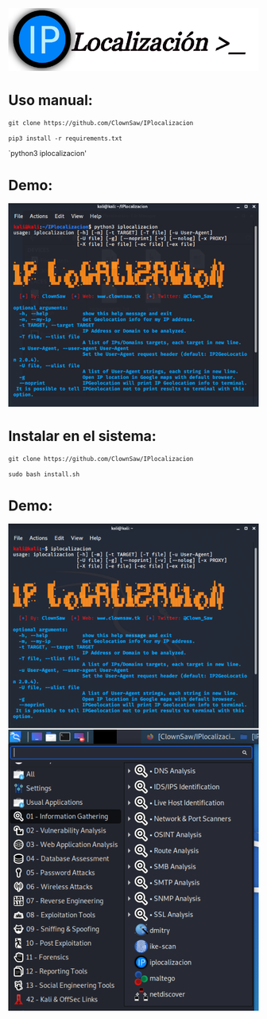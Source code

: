 <img src="https://github.com/ClownSaw/IPlocalizacion/blob/master/imag/dht202034567.png" >

# Uso manual:

`git clone https://github.com/ClownSaw/IPlocalizacion`

`pip3 install -r requirements.txt`

`python3 iplocalizacion'

# Demo:

<img src="https://github.com/ClownSaw/IPlocalizacion/blob/master/imag/1.png">

# Instalar en el sistema:

``git clone https://github.com/ClownSaw/IPlocalizacion``

``sudo bash install.sh``

# Demo:

<img src="https://github.com/ClownSaw/IPlocalizacion/blob/master/imag/2.png">

<img src="https://github.com/ClownSaw/IPlocalizacion/blob/master/imag/3.png">
